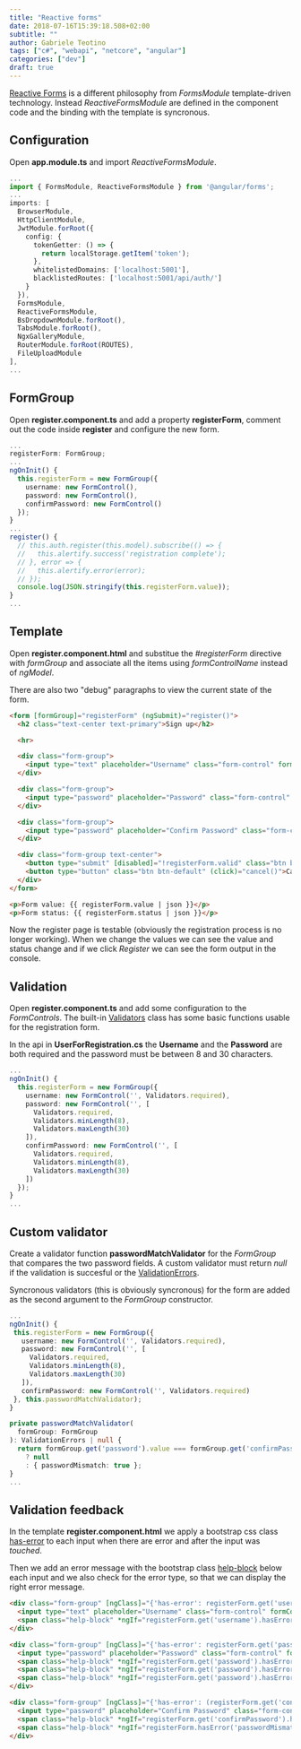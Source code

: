 ```yaml
---
title: "Reactive forms"
date: 2018-07-16T15:39:18.508+02:00
subtitle: ""
author: Gabriele Teotino
tags: ["c#", "webapi", "netcore", "angular"]
categories: ["dev"]
draft: true
---
```


[Reactive Forms](https://angular.io/guide/reactive-forms) is a different philosophy from *FormsModule* template-driven technology. Instead *ReactiveFormsModule* are defined in the component code and the binding with the template is syncronous.

<!--more-->

## Configuration

Open **app.module.ts** and import *ReactiveFormsModule*.

```typescript
...
import { FormsModule, ReactiveFormsModule } from '@angular/forms';
...
imports: [
  BrowserModule,
  HttpClientModule,
  JwtModule.forRoot({
    config: {
      tokenGetter: () => {
        return localStorage.getItem('token');
      },
      whitelistedDomains: ['localhost:5001'],
      blacklistedRoutes: ['localhost:5001/api/auth/']
    }
  }),
  FormsModule,
  ReactiveFormsModule,
  BsDropdownModule.forRoot(),
  TabsModule.forRoot(),
  NgxGalleryModule,
  RouterModule.forRoot(ROUTES),
  FileUploadModule
],
...
```

## FormGroup

Open **register.component.ts** and add a property **registerForm**, comment out the code inside **register** and configure the new form.

```typescript
...
registerForm: FormGroup;
...
ngOnInit() {
  this.registerForm = new FormGroup({
    username: new FormControl(),
    password: new FormControl(),
    confirmPassword: new FormControl()
  });
}
...
register() {
  // this.auth.register(this.model).subscribe(() => {
  //   this.alertify.success('registration complete');
  // }, error => {
  //   this.alertify.error(error);
  // });
  console.log(JSON.stringify(this.registerForm.value));
}
...
```

## Template

Open **register.component.html** and substitue the *#registerForm* directive with *formGroup* and associate all the items using *formControlName* instead of *ngModel*.

There are also two "debug" paragraphs to view the current state of the form.

```html
<form [formGroup]="registerForm" (ngSubmit)="register()">
  <h2 class="text-center text-primary">Sign up</h2>

  <hr>

  <div class="form-group">
    <input type="text" placeholder="Username" class="form-control" formControlName="username">
  </div>

  <div class="form-group">
    <input type="password" placeholder="Password" class="form-control" formControlName="password">
  </div>

  <div class="form-group">
    <input type="password" placeholder="Confirm Password" class="form-control" formControlName="confirmPassword">
  </div>

  <div class="form-group text-center">
    <button type="submit" [disabled]="!registerForm.valid" class="btn btn-success">Register</button>
    <button type="button" class="btn btn-default" (click)="cancel()">Cancel</button>
  </div>
</form>

<p>Form value: {{ registerForm.value | json }}</p>
<p>Form status: {{ registerForm.status | json }}</p>
```

Now the register page is testable (obviously the registration process is no longer working). When we change the values we can see the value and status change and if we click *Register* we can see the form output in the console.

## Validation

Open **register.component.ts** and  add some configuration to the *FormControls*. The built-in [Validators](https://angular.io/api/forms/Validators) class has some basic functions usable for the registration form.

In the api in **UserForRegistration.cs** the **Username** and the **Password** are both required and the password must be between 8 and 30 characters.

```typescript
...
ngOnInit() {
  this.registerForm = new FormGroup({
    username: new FormControl('', Validators.required),
    password: new FormControl('', [
      Validators.required,
      Validators.minLength(8),
      Validators.maxLength(30)
    ]),
    confirmPassword: new FormControl('', [
      Validators.required,
      Validators.minLength(8),
      Validators.maxLength(30)
    ])
  });
}
...
```

## Custom validator

Create a validator function **passwordMatchValidator** for the *FormGroup* that compares the two password fields.
A custom validator must return *null* if the validation is succesful or the [ValidationErrors](https://angular.io/api/forms/ValidationErrors).

Syncronous validators (this is obviously syncronous) for the form are added as the second argument to the *FormGroup* constructor.

```typescript
...
ngOnInit() {
 this.registerForm = new FormGroup({
   username: new FormControl('', Validators.required),
   password: new FormControl('', [
     Validators.required,
     Validators.minLength(8),
     Validators.maxLength(30)
   ]),
   confirmPassword: new FormControl('', Validators.required)
 }, this.passwordMatchValidator);
}

private passwordMatchValidator(
  formGroup: FormGroup
): ValidationErrors | null {
  return formGroup.get('password').value === formGroup.get('confirmPassword').value
    ? null
    : { passwordMismatch: true };
}
...
```

## Validation feedback

In the template **register.component.html** we apply a bootstrap css class [has-error](https://getbootstrap.com/docs/3.3/css/#forms-control-validation) to each input when there are error and after the input was *touched*.

Then we add an error message with the bootstrap class [help-block](https://getbootstrap.com/docs/3.3/css/#forms-control-validation) below each input and we also check for the error type, so that we can display the right error message.

```html
<div class="form-group" [ngClass]="{'has-error': registerForm.get('username').errors && registerForm.get('username').touched}">
  <input type="text" placeholder="Username" class="form-control" formControlName="username">
  <span class="help-block" *ngIf="registerForm.get('username').hasError('required') && registerForm.get('username').touched">Username is required</span>
</div>

<div class="form-group" [ngClass]="{'has-error': registerForm.get('password').errors && registerForm.get('password').touched}">
  <input type="password" placeholder="Password" class="form-control" formControlName="password">
  <span class="help-block" *ngIf="registerForm.get('password').hasError('required') && registerForm.get('password').touched">Password is required</span>
  <span class="help-block" *ngIf="registerForm.get('password').hasError('minlength') && registerForm.get('password').touched">Password must be at least 8 characters</span>
  <span class="help-block" *ngIf="registerForm.get('password').hasError('maxlength') && registerForm.get('password').touched">Password cannot exceed 30 characters</span>
</div>

<div class="form-group" [ngClass]="{'has-error': (registerForm.get('confirmPassword').errors || registerForm.hasError('passwordMismatch')) && registerForm.get('confirmPassword').touched}">
  <input type="password" placeholder="Confirm Password" class="form-control" formControlName="confirmPassword">
  <span class="help-block" *ngIf="registerForm.get('confirmPassword').hasError('required') && registerForm.get('confirmPassword').touched">Confirm Password is required</span>
  <span class="help-block" *ngIf="registerForm.hasError('passwordMismatch') && registerForm.get('confirmPassword').touched">Password must be equal to Confirm Password</span>
</div>
```
